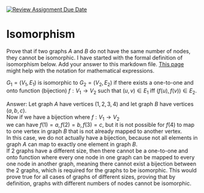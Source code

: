 [![Review Assignment Due Date](https://classroom.github.com/assets/deadline-readme-button-24ddc0f5d75046c5622901739e7c5dd533143b0c8e959d652212380cedb1ea36.svg)](https://classroom.github.com/a/AtNXzL3S)
# Isomorphism

Prove that if two graphs $A$ and $B$ do not have the same number of nodes, they
cannot be isomorphic. I have started with the formal definition of isomorphism
below. Add your answer to this markdown file. [This
page](https://docs.github.com/en/get-started/writing-on-github/working-with-advanced-formatting/writing-mathematical-expressions)
might help with the notation for mathematical expressions.

$G_1=(V_1 , E_1)$ is isomorphic to $G_2 = (V_2, E_2)$ if there exists a
one-to-one and onto function (bijection) $f: V_1 \rightarrow V_2$ such that $(u,v)
\in E_1$ iff $(f(u),f(v)) \in E_2$.

Answer: 
Let graph $A$ have vertices $(1, 2, 3, 4)$ and let graph $B$ have vertices $(a, b, c)$.\
Now if we have a bijection where $f: V_1 \rightarrow V_2$\
we can have $f(1) = a, f(2) = b, f(3) = c$, but it is not possible for $f(4)$ to map to one vertex in graph $B$ that is not already mapped to another vertex.\
In this case, we do not actually have a bijection, because not all elements in graph $A$ can map to exactly one element in graph $B$.\
If 2 graphs have a different size, then there cannot be a one-to-one and onto function where every one node in one graph can be mapped to every one node in another graph, meaning there cannot exist a bijection between the 2 graphs, which is required for the graphs to be isomorphic.
This would prove true for all cases of graphs of different sizes, proving that by definition, graphs with different numbers of nodes cannot be isomorphic.
